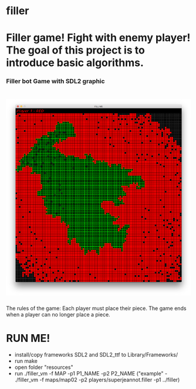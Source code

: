 # filler
Filler game! Fight with enemy player! 
The goal of this project is to introduce basic algorithms.
=============
### Filler bot Game with SDL2 graphic
![alt text](https://github.com/TheDigitalBug/filler/blob/master/logo.png)
=============
The rules of the game:
Each player must place their piece.
The game ends when a player can no longer place a piece.

# RUN ME!

  - install/copy frameworks SDL2 and SDL2_ttf to Library/Frameworks/
  - run make
  - open folder "resources" 
  - run ./filler_vm -f MAP -p1 P1_NAME -p2 P2_NAME 
  ("example" - ./filler_vm -f maps/map02 -p2 players/superjeannot.filler -p1 ../filler)
  
  
 

